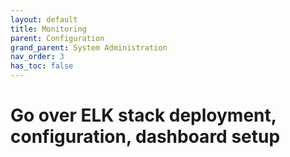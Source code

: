```yaml
---
layout: default
title: Monitoring
parent: Configuration
grand_parent: System Administration
nav_order: 3
has_toc: false
---
```


# Go over ELK stack deployment, configuration, dashboard setup